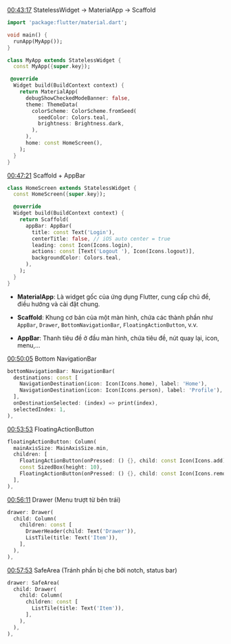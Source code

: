 [00:43:17](https://www.youtube.com/watch?v=3kaGC_DrUnw&list=WL&index=1&t=2597s) StatelessWidget -> MaterialApp -> Scaffold

```dart
import 'package:flutter/material.dart';

void main() {
  runApp(MyApp());
}

class MyApp extends StatelessWidget {
  const MyApp({super.key});

 @override
  Widget build(BuildContext context) {
    return MaterialApp(
      debugShowCheckedModeBanner: false,
      theme: ThemeData(
        colorScheme: ColorScheme.fromSeed(
          seedColor: Colors.teal,
          brightness: Brightness.dark,
        ),
      ),
      home: const HomeScreen(),
    );
  }
}
```

[00:47:21](https://www.youtube.com/watch?v=3kaGC_DrUnw&list=WL&index=1&t=2841s) Scaffold + AppBar
```dart
class HomeScreen extends StatelessWidget {
  const HomeScreen({super.key});

  @override
  Widget build(BuildContext context) {
    return Scaffold(
      appBar: AppBar(
        title: const Text('Login'),
        centerTitle: false, // iOS auto center = true
        leading: const Icon(Icons.login),
        actions: const [Text('Logout '), Icon(Icons.logout)],
        backgroundColor: Colors.teal,
      ),
    );
  }
}
```

- **MaterialApp**: Là widget gốc của ứng dụng Flutter, cung cấp chủ đề, điều hướng và cài đặt chung.
    
- **Scaffold**: Khung cơ bản của một màn hình, chứa các thành phần như `AppBar`, `Drawer`, `BottomNavigationBar`, `FloatingActionButton`, v.v.
    
- **AppBar**: Thanh tiêu đề ở đầu màn hình, chứa tiêu đề, nút quay lại, icon, menu,...

[00:50:05](https://www.youtube.com/watch?v=3kaGC_DrUnw&list=WL&index=1&t=3005s) Bottom NavigationBar
```dart
bottomNavigationBar: NavigationBar(
  destinations: const [
    NavigationDestination(icon: Icon(Icons.home), label: 'Home'),
    NavigationDestination(icon: Icon(Icons.person), label: 'Profile'),
  ],
  onDestinationSelected: (index) => print(index),
  selectedIndex: 1,
),
```

[00:53:53](https://www.youtube.com/watch?v=3kaGC_DrUnw&list=WL&index=1&t=3233s) FloatingActionButton

```dart
floatingActionButton: Column(
  mainAxisSize: MainAxisSize.min,
  children: [
    FloatingActionButton(onPressed: () {}, child: const Icon(Icons.add)),
    const SizedBox(height: 10),
    FloatingActionButton(onPressed: () {}, child: const Icon(Icons.remove)),
  ],
),

```


[00:56:11](https://www.youtube.com/watch?v=3kaGC_DrUnw&list=WL&index=1&t=3371s) Drawer (Menu trượt từ bên trái)
```dart
drawer: Drawer(
  child: Column(
    children: const [
      DrawerHeader(child: Text('Drawer')),
      ListTile(title: Text('Item')),
    ],
  ),
),
```

[00:57:53](https://www.youtube.com/watch?v=3kaGC_DrUnw&list=WL&index=1&t=3473s) SafeArea (Tránh phần bị che bởi notch, status bar)
```dart
drawer: SafeArea(
  child: Drawer(
    child: Column(
      children: const [
        ListTile(title: Text('Item')),
      ],
    ),
  ),
),
```

